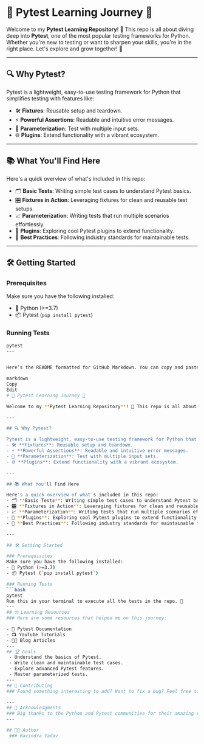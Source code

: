 # 🧪 Pytest Learning Journey 🚀

Welcome to my **Pytest Learning Repository**! 🎉 This repo is all about diving deep into **Pytest**, one of the most popular testing frameworks for Python. Whether you're new to testing or want to sharpen your skills, you're in the right place. Let's explore and grow together! 🌱

---

## 🔍 Why Pytest?

Pytest is a lightweight, easy-to-use testing framework for Python that simplifies testing with features like:
- 🛠️ **Fixtures**: Reusable setup and teardown.
- ⚡ **Powerful Assertions**: Readable and intuitive error messages.
- 🔄 **Parameterization**: Test with multiple input sets.
- 🌐 **Plugins**: Extend functionality with a vibrant ecosystem.

---

## 📚 What You'll Find Here

Here's a quick overview of what's included in this repo:
- 🗂️ **Basic Tests**: Writing simple test cases to understand Pytest basics.
- 🎛️ **Fixtures in Action**: Leveraging fixtures for clean and reusable test setups.
- 📈 **Parameterization**: Writing tests that run multiple scenarios effortlessly.
- 🔗 **Plugins**: Exploring cool Pytest plugins to extend functionality.
- 🚨 **Best Practices**: Following industry standards for maintainable tests.

---

## 🛠️ Getting Started

### Prerequisites
Make sure you have the following installed:
- 🐍 Python (>=3.7)
- 📦 Pytest (`pip install pytest`)

### Running Tests
```bash
pytest
---


Here’s the README formatted for GitHub Markdown. You can copy and paste this directly into your README file:

markdown
Copy
Edit
# 🧪 Pytest Learning Journey 🚀

Welcome to my **Pytest Learning Repository**! 🎉 This repo is all about diving deep into **Pytest**, one of the most popular testing frameworks for Python. Whether you're new to testing or want to sharpen your skills, you're in the right place. Let's explore and grow together! 🌱

---

## 🔍 Why Pytest?

Pytest is a lightweight, easy-to-use testing framework for Python that simplifies testing with features like:
- 🛠️ **Fixtures**: Reusable setup and teardown.
- ⚡ **Powerful Assertions**: Readable and intuitive error messages.
- 🔄 **Parameterization**: Test with multiple input sets.
- 🌐 **Plugins**: Extend functionality with a vibrant ecosystem.

---

## 📚 What You'll Find Here

Here's a quick overview of what's included in this repo:
- 🗂️ **Basic Tests**: Writing simple test cases to understand Pytest basics.
- 🎛️ **Fixtures in Action**: Leveraging fixtures for clean and reusable test setups.
- 📈 **Parameterization**: Writing tests that run multiple scenarios effortlessly.
- 🔗 **Plugins**: Exploring cool Pytest plugins to extend functionality.
- 🚨 **Best Practices**: Following industry standards for maintainable tests.

---

## 🛠️ Getting Started

### Prerequisites
Make sure you have the following installed:
- 🐍 Python (>=3.7)
- 📦 Pytest (`pip install pytest`)

### Running Tests
```bash
pytest
Run this in your terminal to execute all the tests in the repo. 🎯
--- 
## 🤓 Learning Resources
### Here are some resources that helped me on this journey:

- 📖 Pytest Documentation
- 📺 YouTube Tutorials
- 🧑‍💻 Blog Articles
---
## 🏆 Goals
 - Understand the basics of Pytest.
 - Write clean and maintainable test cases.
 - Explore advanced Pytest features.
 - Master parameterized tests.
---
## 🤝 Contributing
### Found something interesting to add? Want to fix a bug? Feel free to open a PR or file an issue. Contributions are always welcome! 💖

---
## 🌟 Acknowledgments
### Big thanks to the Python and Pytest communities for their amazing resources and support! 🙌
---

## 🧑‍💻 Author
 ### Ravindra Yadav


